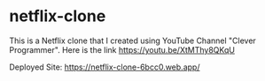 # netflix-clone
This is a Netflix clone that I created using YouTube Channel "Clever Programmer".  Here is the link https://youtu.be/XtMThy8QKqU

Deployed Site: https://netflix-clone-6bcc0.web.app/
